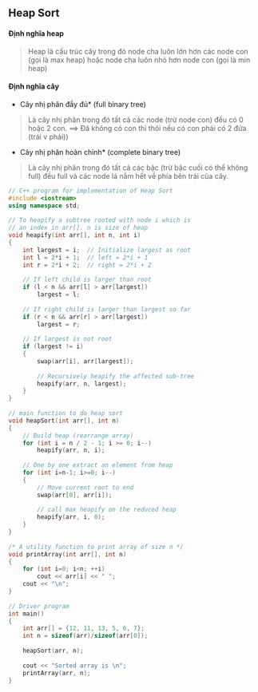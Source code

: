 ## Heap Sort

#### Định nghĩa heap
>Heap là cấu trúc cây trong đó node cha luôn lớn hơn các node con (gọi là max heap) hoặc node cha luôn nhỏ hơn node con (gọi là min heap)

#### Định nghĩa cây 
* Cây nhị phân đầy đủ* (full binary tree)  
>Là cây nhị phân trong đó tất cả các  node (trừ node con) đều có 0 hoặc 2 con.  ==> Đã  không có con thì thôi nếu có con  phải có 2 đứa (trái v phải))

* Cây nhị phân hoàn chỉnh* (complete binary tree)  
>Là cây nhị phân trong đó tất cả các bậc (trừ bậc cuối có thể không full) đều full và các node lá nằm hết về phía bên trái của cây. 


```cpp
// C++ program for implementation of Heap Sort
#include <iostream>
using namespace std;
 
// To heapify a subtree rooted with node i which is
// an index in arr[]. n is size of heap
void heapify(int arr[], int n, int i)
{
    int largest = i;  // Initialize largest as root
    int l = 2*i + 1;  // left = 2*i + 1
    int r = 2*i + 2;  // right = 2*i + 2
 
    // If left child is larger than root
    if (l < n && arr[l] > arr[largest])
        largest = l;
 
    // If right child is larger than largest so far
    if (r < n && arr[r] > arr[largest])
        largest = r;
 
    // If largest is not root
    if (largest != i)
    {
        swap(arr[i], arr[largest]);
 
        // Recursively heapify the affected sub-tree
        heapify(arr, n, largest);
    }
}
 
// main function to do heap sort
void heapSort(int arr[], int n)
{
    // Build heap (rearrange array)
    for (int i = n / 2 - 1; i >= 0; i--)
        heapify(arr, n, i);
 
    // One by one extract an element from heap
    for (int i=n-1; i>=0; i--)
    {
        // Move current root to end
        swap(arr[0], arr[i]);
 
        // call max heapify on the reduced heap
        heapify(arr, i, 0);
    }
}
 
/* A utility function to print array of size n */
void printArray(int arr[], int n)
{
    for (int i=0; i<n; ++i)
        cout << arr[i] << " ";
    cout << "\n";
}
 
// Driver program
int main()
{
    int arr[] = {12, 11, 13, 5, 6, 7};
    int n = sizeof(arr)/sizeof(arr[0]);
 
    heapSort(arr, n);
 
    cout << "Sorted array is \n";
    printArray(arr, n);
}
```
